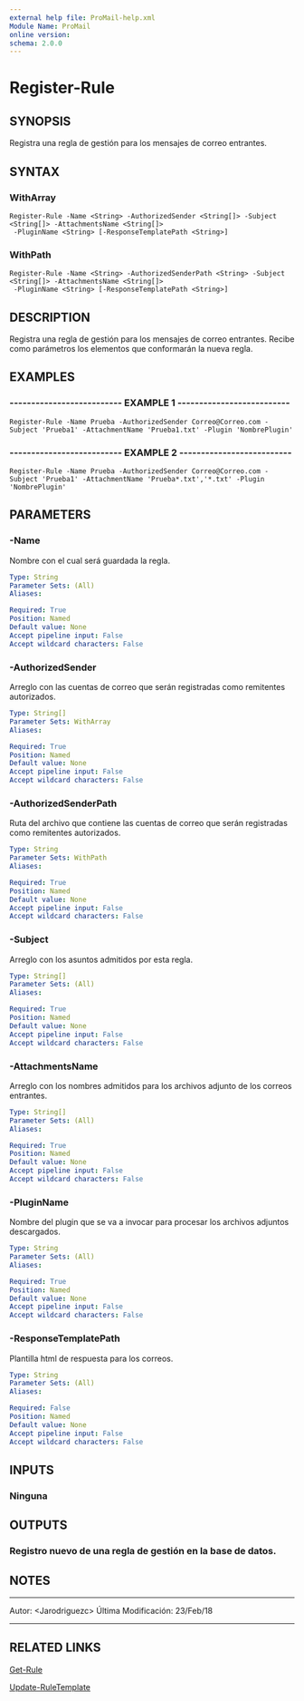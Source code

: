 ```yaml
---
external help file: ProMail-help.xml
Module Name: ProMail
online version: 
schema: 2.0.0
---
```


# Register-Rule

## SYNOPSIS
Registra una regla de gestión para los mensajes de correo entrantes.

## SYNTAX

### WithArray
```
Register-Rule -Name <String> -AuthorizedSender <String[]> -Subject <String[]> -AttachmentsName <String[]>
 -PluginName <String> [-ResponseTemplatePath <String>]
```

### WithPath
```
Register-Rule -Name <String> -AuthorizedSenderPath <String> -Subject <String[]> -AttachmentsName <String[]>
 -PluginName <String> [-ResponseTemplatePath <String>]
```

## DESCRIPTION
Registra una regla de gestión para los mensajes de correo entrantes. 
Recibe como parámetros los elementos que conformarán la nueva regla.

## EXAMPLES

### -------------------------- EXAMPLE 1 --------------------------
```
Register-Rule -Name Prueba -AuthorizedSender Correo@Correo.com -Subject 'Prueba1' -AttachmentName 'Prueba1.txt' -Plugin 'NombrePlugin'
```

### -------------------------- EXAMPLE 2 --------------------------
```
Register-Rule -Name Prueba -AuthorizedSender Correo@Correo.com -Subject 'Prueba1' -AttachmentName 'Prueba*.txt','*.txt' -Plugin 'NombrePlugin'
```

## PARAMETERS

### -Name
Nombre con el cual será guardada la regla.

```yaml
Type: String
Parameter Sets: (All)
Aliases: 

Required: True
Position: Named
Default value: None
Accept pipeline input: False
Accept wildcard characters: False
```

### -AuthorizedSender
Arreglo con las cuentas de correo que serán registradas como remitentes autorizados.

```yaml
Type: String[]
Parameter Sets: WithArray
Aliases: 

Required: True
Position: Named
Default value: None
Accept pipeline input: False
Accept wildcard characters: False
```

### -AuthorizedSenderPath
Ruta del archivo que contiene las cuentas de correo que serán registradas como remitentes autorizados.

```yaml
Type: String
Parameter Sets: WithPath
Aliases: 

Required: True
Position: Named
Default value: None
Accept pipeline input: False
Accept wildcard characters: False
```

### -Subject
Arreglo con los asuntos admitidos por esta regla.

```yaml
Type: String[]
Parameter Sets: (All)
Aliases: 

Required: True
Position: Named
Default value: None
Accept pipeline input: False
Accept wildcard characters: False
```

### -AttachmentsName
Arreglo con los nombres admitidos para los archivos adjunto de los correos entrantes.

```yaml
Type: String[]
Parameter Sets: (All)
Aliases: 

Required: True
Position: Named
Default value: None
Accept pipeline input: False
Accept wildcard characters: False
```

### -PluginName
Nombre del plugin que se va a invocar para procesar los archivos adjuntos descargados.

```yaml
Type: String
Parameter Sets: (All)
Aliases: 

Required: True
Position: Named
Default value: None
Accept pipeline input: False
Accept wildcard characters: False
```

### -ResponseTemplatePath
Plantilla html de respuesta para los correos.

```yaml
Type: String
Parameter Sets: (All)
Aliases: 

Required: False
Position: Named
Default value: None
Accept pipeline input: False
Accept wildcard characters: False
```

## INPUTS

### Ninguna

## OUTPUTS

### Registro nuevo de una regla de gestión en la base de datos.

## NOTES
---------------------------------------------------------
Autor: \<Jarodriguezc\>
Última Modificación: 23/Feb/18

---------------------------------------------------------

## RELATED LINKS

[Get-Rule](Get-Rule.md)

[Update-RuleTemplate](Update-RuleTemplate.md)

